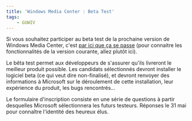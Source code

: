 ```yaml
---
title: 'Windows Media Center : Beta Test'
tags:
    - GUWIV
---
```


Si vous souhaitez participer au beta test de la prochaine version de Windows
Media Center, c'est
[par ici que ça se passe](http://connect.microsoft.com/site/sitehome.aspx?SiteID=23)
(pour connaitre les fonctionnalités de la version courante, allez plutôt ici).

Le bêta test permet aux développeurs de s'assurer qu'ils livreront le meilleur
produit possible. Les candidats sélectionnés devront installer le logiciel beta
(ce qui veut dire non-finalisé), et devront renvoyer des informations à
Microsoft sur le déroulement de cette installation, leur expérience du produit,
les bugs rencontrés…

Le formulaire d'inscription consiste en une série de questions à partir
desquelles Microsoft sélectionnera les futurs testeurs. Réponses le 31 mai pour
conna&icirc;tre l'identité des heureux élus.
